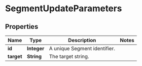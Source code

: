 

# SegmentUpdateParameters

## Properties

Name | Type | Description | Notes
------------ | ------------- | ------------- | -------------
**id** | **Integer** | A unique Segment identifier. | 
**target** | **String** | The target string. | 



